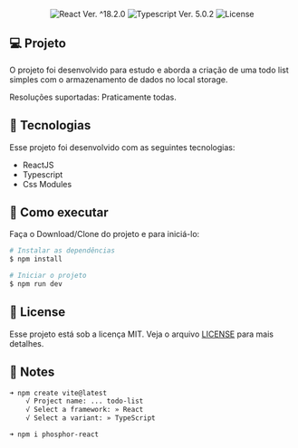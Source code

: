 <p align="center">
  <img
    src="https://img.shields.io/badge/React-%5E18.2.0-blue"
    alt="React Ver. ^18.2.0"
  />
  <img
    src="https://img.shields.io/badge/Typescript-%5E5.0.2-blue"
    alt="Typescript Ver. 5.0.2"
  />
  <img
    alt="License"
    src="https://img.shields.io/static/v1?label=license&message=MIT&color=E51C44&labelColor=0A1033"
  />
</p>

## 💻 Projeto

O projeto foi desenvolvido para estudo e aborda a criação de uma todo list simples com o armazenamento de dados no local storage.

Resoluções suportadas: Praticamente todas.

## 🧪 Tecnologias

Esse projeto foi desenvolvido com as seguintes tecnologias:

- ReactJS
- Typescript
- Css Modules

## 🚀 Como executar

Faça o Download/Clone do projeto e para iniciá-lo:
```bash
# Instalar as dependências
$ npm install

# Iniciar o projeto
$ npm run dev
```

## 📝 License

Esse projeto está sob a licença MIT. Veja o arquivo [LICENSE](./LICENSE.md) para mais detalhes.

## 📓 Notes
```bash
➜ npm create vite@latest
    √ Project name: ... todo-list
    √ Select a framework: » React
    √ Select a variant: » TypeScript

➜ npm i phosphor-react
```